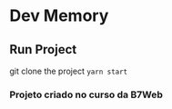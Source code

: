 # Dev Memory

## Run Project
git clone the project
 `yarn start`
 
### Projeto criado no curso da B7Web




